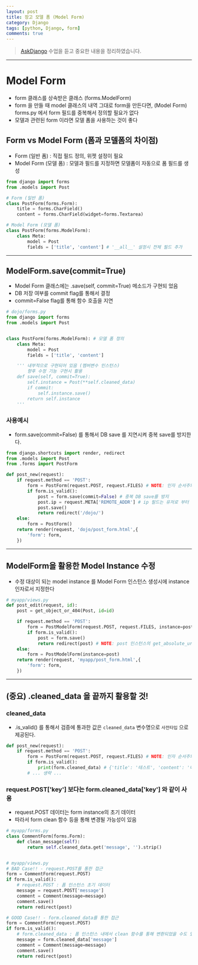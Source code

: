 ```yaml
---
layout: post
title: 장고 모델 폼 (Model Form)
category: Django
tags: [python, Django, form]
comments: true
---
```


> [AskDjango](https://nomade.kr/vod/django) 수업을 듣고 중요한 내용을 정리하였습니다.

---

# Model Form

- form 클래스를 상속받은 클래스 (forms.ModelForm)
- form 을 만들 때 model 클래스의 내역 그대로 form을 만든다면, (Model Form)   
  forms.py 에서 form 필드를 중복해서 정의할 필요가 없다
- 모델과 관련된 form 이라면 모델 폼을 사용하는 것이 좋다

## Form vs Model Form (폼과 모델폼의 차이점)
- Form (일반 폼) : 직접 필드 정의, 위젯 설정이 필요
- Model Form (모델 폼) : 모델과 필드를 지정하면 모델폼이 자동으로 폼 필드를 생성

```python
from django import forms
from .models import Post

# Form (일반 폼)
class PostForm(forms.Form):
	title = forms.CharField()
	content = forms.CharField(widget=forms.Textarea)

# Model Form (모델 폼)
class PostForm(forms.ModelForm):
	class Meta:
		model = Post
		fields = ['title', 'content'] # '__all__' 설정시 전체 필드 추가
```

---

## ModelForm.save(commit=True)
- Model Form 클래스에는 .save(self, commit=True) 메소드가 구현되 었음  
- DB 저장 여부를 commit flag를 통해서 결정
- commit=False flag를 통해 함수 호출을 지연

```python
# dojo/forms.py
from django import forms
from .models import Post


class PostForm(forms.ModelForm): # 모델 폼 정의
	class Meta:
		model = Post
		fields = ['title', 'content']

	''' 내부적으로 구현되어 있음 (멤버변수 인스턴스)
		향후 수정 기능 구현시 활용
	def save(self, commit=True):
		self.instance = Post(**self.cleaned_data)
		if commit:
			self.instance.save()
		return self.instance
	'''
```

### 사용예시
- form.save(commit=False) 를 통해서 DB save 를 지연시켜 중복 save를 방지한다.


```python
from django.shortcuts import render, redirect
from .models import Post
from .forms import PostForm

def post_new(request):
	if request.method == 'POST':
		form = PostForm(request.POST, request.FILES) # NOTE: 인자 순서주의 POST, FILES
		if form.is_valid():
			post = form.save(commit=False) # 중복 DB save를 방지
			post.ip = request.META['REMOTE_ADDR'] # ip 필드는 유저로 부터 입력 받지 않고 프로그램으로 채워 넣는다
			post.save()
			return redirect('/dojo/')
	else:
		form = PostForm()
	return render(request, 'dojo/post_form.html',{
		'form': form,
	})
```

---
## ModelForm을 활용한 Model Instance 수정
- 수정 대상이 되는 model instance 를 Model Form 인스턴스 생성시에 instance 인자로서 지정한다

```python
# myapp/views.py
def post_edit(request, id):
	post = get_object_or_404(Post, id=id)

	if request.method == 'POST':
		form = PostModelForm(request.POST, request.FILES, instance=post) # NOTE: instance 인자(수정대상) 지정
		if form.is_valid():
			post = form.save()
			return redirect(post) # NOTE: post 인스턴스의 get_absolute_url 메소드 호출!
	else:
		form = PostModelForm(instance=post)
	return render(request, 'myapp/post_form.html',{
		'form': form,
	})
```


---

## (중요) .cleaned_data 을 끝까지 활용할 것!

### cleaned_data
- .is_valid() 를 통해서 검증에 통과한 값은 `cleaned_data` 변수명으로 `사전타입` 으로 제공된다.

```python
def post_new(request):
	if request.method == 'POST':
		form = PostForm(request.POST, request.FILES) # NOTE: 인자 순서주의 POST, FILES
		if form.is_valid():
			print(form.cleaned_data) # {'title': '테스트', 'content': '내용'}
		# ... 생략 ...
```

### request.POST['key'] 보다는 form.cleaned_data['key'] 와 같이 사용
- request.POST 데이터는 form instance의 초기 데이터
- 따라서 form clean 함수 등을 통해 변경될 가능성이 있음

```python
# myapp/forms.py
class CommentForm(forms.Form):
	def clean_message(self):
		return self.cleaned_data.get('message', '').strip()


# myapp/views.py
# BAD Case!! - request.POST를 통한 접근
form = CommentForm(request.POST)
if form.is_valid():
	# request.POST : 폼 인스턴스 초기 데이터
	message = request.POST['message']
	comment = Comment(message=message)
	comment.save()
	return redirect(post)

# GOOD Case!! - form.cleaned_data를 통한 접근
form = CommentForm(request.POST)
if form.is_valid():
	# form.cleaned_data : 폼 인스턴스 내에서 clean 함수를 통해 변환되었을 수도 있을 데이터
	message = form.cleaned_data['message']
	comment = Comment(message=message)
	comment.save()
	return redirect(post)
```

